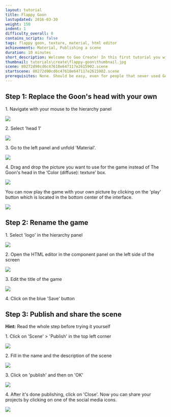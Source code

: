 ```yaml
---
layout: tutorial
title: Flappy Goon
lastupdated: 2016-03-30
weight: 150
indent: 1
difficulty_overall: 0
contains_scripts: false
tags: flappy goon, texture, material, html editor
achievements: Material, Publishing a scene
duration: 10 minutes
short_description: Welcome to Goo Create! In this first tutorial you will learn how to replace the head of The Goon, our beloved Goo Create mascot, with you own head.
thumbnail: tutorials\create\flappy-goon\thumbnail.jpg
scene: 80272d90cd6c47618e647117e2615902.scene
startscene: 80272d90cd6c47618e647117e2615902.scene
prerequisites: None. Should be easy, even for people that never used Goo Create before!
---
```

## Step 1: Replace the Goon's head with your own

<span>1.</span> Navigate with your mouse to the hierarchy panel

![](navigateToHierarchy.gif)

<span>2.</span> Select 'head 1'

![](selectHead1.gif)

<span>3.</span> Go to the left panel and unfold 'Material'.

![](unfoldMaterial.gif)

<span>4.</span> Drag and drop the picture you want to use for the game instead of The Goon's head in the ‘Color (diffuse): texture’ box.

![](dragAndDropYourHead.gif)

You can now play the game with your own picture by clicking on the 'play' button which is located in the bottom center of the interface.

![](playbutton.gif)


## Step 2: Rename the game

<span>1.</span> Select 'logo' in the hierarchy panel

![](selectLogoInHierarchy.gif)

<span>2.</span> Open the HTML editor in the component panel on the left side of the screen

![](openHTMLEditor.gif)

<span>3.</span> Edit the title of the game

![](replaceTitle.gif)

<span>4.</span> Click on the blue 'Save' button


## Step 3: Publish and share the scene

**Hint:** Read the whole step before trying it yourself

<span>1.</span> Click on 'Scene' > 'Publish' in the top left corner

![](publishbutton.gif)

<span>2.</span> Fill in the name and the description of the scene

![](namedescription.gif)

<span>3.</span> Click on 'publish' and then on 'OK'

![](publish.gif)

<span>4.</span> After it's done publishing, click on 'Close'. Now you can share your projects by clicking on one of the social media icons.

![](sharegif.gif)
